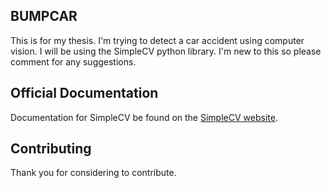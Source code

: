 ## BUMPCAR

This is for my thesis. I'm trying to detect a car accident using computer vision. I will be using the SimpleCV python library. I'm new to this so please comment for any suggestions. 

## Official Documentation

Documentation for SimpleCV be found on the [SimpleCV website](http://demo.simplecv.org/).

## Contributing

Thank you for considering to contribute.
